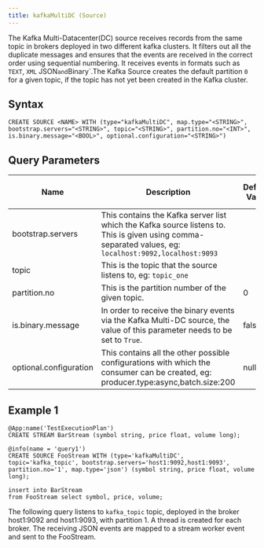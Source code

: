 ```yaml
---
title: kafkaMultiDC (Source)
---
```


The Kafka Multi-Datacenter(DC) source receives records from the same
topic in brokers deployed in two different kafka clusters. It filters
out all the duplicate messages and ensures that the events are received
in the correct order using sequential numbering. It receives events in
formats such as `TEXT`, `XML` JSON` and `Binary\`.The Kafka Source
creates the default partition `0` for a given topic, if the topic has
not yet been created in the Kafka cluster.

## Syntax

    CREATE SOURCE <NAME> WITH (type="kafkaMultiDC", map.type="<STRING>", bootstrap.servers="<STRING>", topic="<STRING>", partition.no="<INT>", is.binary.message="<BOOL>", optional.configuration="<STRING>")

## Query Parameters

| Name | Description                | Default Value | Possible Data Types | Optional | Dynamic |
|------|--------------------|---------------|---------------------|----------|---------|
| bootstrap.servers      | This contains the Kafka server list which the Kafka source listens to. This is given using comma-separated values, eg: `localhost:9092,localhost:9093` |               | STRING              | No       | No      |
| topic                  | This is the topic that the source listens to, eg: `topic_one`                 |               | STRING              | No       | No      |
| partition.no           | This is the partition number of the given topic.               | 0             | INT                 | Yes      | No      |
| is.binary.message      | In order to receive the binary events via the Kafka Multi-DC source, the value of this parameter needs to be set to `True`.          | false         | BOOL                | Yes      | No      |
| optional.configuration | This contains all the other possible configurations with which the consumer can be created, eg: producer.type:async,batch.size:200      | null          | STRING              | Yes      | No      |

## Example 1

    @App:name('TestExecutionPlan')
    CREATE STREAM BarStream (symbol string, price float, volume long);

    @info(name = 'query1')
    CREATE SOURCE FooStream WITH (type='kafkaMultiDC', topic='kafka_topic', bootstrap.servers='host1:9092,host1:9093', partition.no='1', map.type='json') (symbol string, price float, volume long);

    insert into BarStream
    from FooStream select symbol, price, volume;

The following query listens to `kafka_topic` topic, deployed in the broker host1:9092 and host1:9093, with partition 1. A thread is created
for each broker. The receiving JSON events are mapped to a stream worker event and sent to the FooStream.
